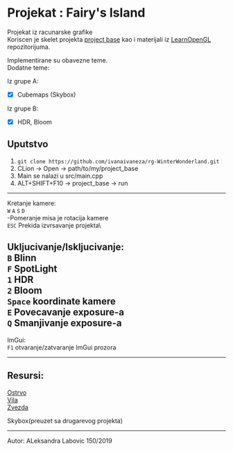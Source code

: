 # Projekat : Fairy's Island 
Projekat iz racunarske grafike\
Koriscen je skelet projekta [project base](https://github.com/matf-racunarska-grafika/project_base) kao i materijali iz [LearnOpenGL](https://github.com/matf-racunarska-grafika/LearnOpenGL.git)  repozitorijuma.

Implementirane su obavezne teme.\
Dodatne teme:

Iz grupe A:
- [x] Cubemaps (Skybox)

Iz grupe B:
- [x] HDR, Bloom

## Uputstvo

1. `git clone https://github.com/ivanaivaneza/rg-WinterWonderland.git`
2. CLion -> Open -> path/to/my/project_base
3. Main se nalazi u src/main.cpp
4. ALT+SHIFT+F10 -> project_base -> run
---
Kretanje kamere:\
`W` `A` `S` `D`\
-Pomeranje misa je rotacija kamere\
`ESC` Prekida izvrsavanje projekta\

Ukljucivanje/Iskljucivanje:\
`B` Blinn\
`F` SpotLight\
`1` HDR\
`2` Bloom\
`Space` koordinate kamere\
`E` Povecavanje exposure-a\
`Q` Smanjivanje exposure-a
---
ImGui:\
`F1` otvaranje/zatvaranje ImGui prozora

---
## Resursi:
[Ostrvo](https://rigmodels.com/model.php?view=Floating_Islands-3d-model__1AYDA78T3ZIFU5OAJZIVUJT5T&searchkeyword=island&manualsearch=1)\
[Vila](https://rigmodels.com/model.php?view=Frost-Queen-3d-model__23CABI0B6KWD9PS83O5MSNVO9&searchkeyword=fairy&manualsearch=1)\
[Zvezda](https://www.turbosquid.com/3d-models/20-face-star-3ds-free/535674)

Skybox(preuzet sa drugarevog projekta)

---
Autor: ALeksandra Labovic 150/2019
